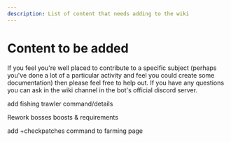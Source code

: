 ```yaml
---
description: List of content that needs adding to the wiki
---
```


# Content to be added

If you feel you're well placed to contribute to a specific subject \(perhaps you've done a lot of a particular activity and feel you could create some documentation\) then please feel free to help out. If you have any questions you can ask in the wiki channel in the bot's official discord server.

 add fishing trawler command/details

Rework bosses boosts & requirements

add +checkpatches command to farming page

